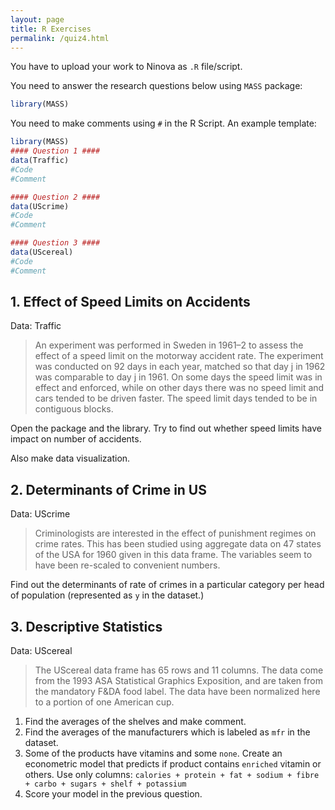 ```yaml
---
layout: page
title: R Exercises
permalink: /quiz4.html
---
```


You have to upload your work to Ninova as `.R` file/script. 

You need to answer the research questions below using `MASS` package:

```R
library(MASS)
```

You need to make comments using `#` in the R Script. An example template:

```R
library(MASS)
#### Question 1 ####
data(Traffic)
#Code
#Comment

#### Question 2 ####
data(UScrime)
#Code
#Comment

#### Question 3 ####
data(UScereal)
#Code
#Comment
```

## 1. Effect of Speed Limits on Accidents

Data: Traffic

> An experiment was performed in Sweden in 1961–2 to assess the effect of a speed limit on the motorway accident rate. The experiment was conducted on 92 days in each year, matched so that day j in 1962 was comparable to day j in 1961. On some days the speed limit was in effect and enforced, while on other days there was no speed limit and cars tended to be driven faster. The speed limit days tended to be in contiguous blocks.

Open the package and the library. Try to find out whether speed limits have impact on number of accidents.

Also make data visualization. 

## 2. Determinants of Crime in US

Data: UScrime

> Criminologists are interested in the effect of punishment regimes on crime rates. This has been studied using aggregate data on 47 states of the USA for 1960 given in this data frame. The variables seem to have been re-scaled to convenient numbers.

Find out the determinants of rate of crimes in a particular category per head of population (represented as `y` in the dataset.)

## 3. Descriptive Statistics

Data: UScereal

> The UScereal data frame has 65 rows and 11 columns. The data come from the 1993 ASA Statistical Graphics Exposition, and are taken from the mandatory F&DA food label. The data have been normalized here to a portion of one American cup.

1. Find the averages of the shelves and make comment. 
2. Find the averages of the manufacturers which is labeled as `mfr` in the dataset.
3. Some of the products have vitamins and some `none`. Create an econometric model that predicts if product contains `enriched` vitamin or others. Use only columns: `calories + protein + fat + sodium + fibre + carbo + sugars + shelf + potassium`
4. Score your model in the previous question. 
